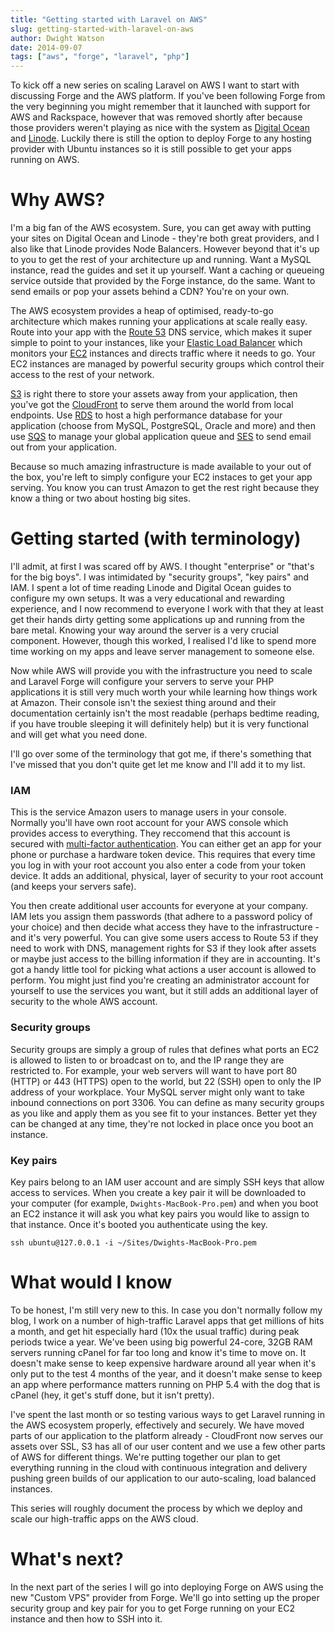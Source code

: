 ```yaml
---
title: "Getting started with Laravel on AWS"
slug: getting-started-with-laravel-on-aws
author: Dwight Watson
date: 2014-09-07
tags: ["aws", "forge", "laravel", "php"]
---
```


To kick off a new series on scaling Laravel on AWS I want to start with discussing Forge and the AWS platform. If you've been following Forge from the very beginning you might remember that it launched with support for AWS and Rackspace, however that was removed shortly after because those providers weren't playing as nice with the system as [Digital Ocean](https://www.digitalocean.com/) and [Linode](https://www.linode.com/). Luckily there is still the option to deploy Forge to any hosting provider with Ubuntu instances so it is still possible to get your apps running on AWS.

# Why AWS?

I'm a big fan of the AWS ecosystem. Sure, you can get away with putting your sites on Digital Ocean and Linode - they're both great providers, and I also like that Linode provides Node Balancers. However beyond that it's up to you to get the rest of your architecture up and running. Want a MySQL instance, read the guides and set it up yourself. Want a caching or queueing service outside that provided by the Forge instance, do the same. Want to send emails or pop your assets behind a CDN? You're on your own.

The AWS ecosystem provides a heap of optimised, ready-to-go architecture which makes running your applications at scale really easy. Route into your app with the [Route 53](http://aws.amazon.com/route53/) DNS service, which makes it super simple to point to your instances, like your [Elastic Load Balancer](http://aws.amazon.com/elasticloadbalancing/) which monitors your [EC2](http://aws.amazon.com/ec2/) instances and directs traffic where it needs to go. Your EC2 instances are managed by powerful security groups which control their access to the rest of your network.

[S3](http://aws.amazon.com/s3/) is right there to store your assets away from your application, then you've got the [CloudFront](http://aws.amazon.com/cloudfront/) to serve them around the world from local endpoints. Use [RDS](http://aws.amazon.com/rds/) to host a high performance database for your application (choose from MySQL, PostgreSQL, Oracle and more) and then use [SQS](http://aws.amazon.com/sqs/) to manage your global application queue and [SES](http://aws.amazon.com/ses/) to send email out from your application.

Because so much amazing infrastructure is made available to your out of the box, you're left to simply configure your EC2 instaces to get your app serving. You know you can trust Amazon to get the rest right because they know a thing or two about hosting big sites.

# Getting started (with terminology)

I'll admit, at first I was scared off by AWS. I thought "enterprise" or "that's for the big boys". I was intimidated by "security groups", "key pairs" and IAM. I spent a lot of time reading Linode and Digital Ocean guides to configure my own setups. It was a very educational and rewarding experience, and I now recommend to everyone I work with that they at least get their hands dirty getting some applications up and running from the bare metal. Knowing your way around the server is a very crucial component. However, though this worked, I realised I'd like to spend more time working on my apps and leave server management to someone else.

Now while AWS will provide you with the infrastructure you need to scale and Laravel Forge will configure your servers to serve your PHP applications it is still very much worth your while learning how things work at Amazon. Their console isn't the sexiest thing around and their documentation certainly isn't the most readable (perhaps bedtime reading, if you have trouble sleeping it will definitely help) but it is very functional and will get what you need done.

I'll go over some of the terminology that got me, if there's something that I've missed that you don't quite get let me know and I'll add it to my list.

### IAM

This is the service Amazon users to manage users in your console. Normally you'll have own root account for your AWS console which provides access to everything. They reccomend that this account is secured with [multi-factor authentication](http://aws.amazon.com/iam/details/mfa/). You can either get an app for your phone or purchase a hardware token device. This requires that every time you log in with your root account you also enter a code from your token device. It adds an additional, physical, layer of security to your root account (and keeps your servers safe).

You then create additional user accounts for everyone at your company. IAM lets you assign them passwords (that adhere to a password policy of your choice) and then decide what access they have to the infrastructure - and it's very powerful. You can give some users access to Route 53 if they need to work with DNS, management rights for S3 if they look after assets or maybe just access to the billing information if they are in accounting. It's got a handy little tool for picking what actions a user account is allowed to perform. You might just find you're creating an administrator account for yourself to use the services you want, but it still adds an additional layer of security to the whole AWS account.

### Security groups

Security groups are simply a group of rules that defines what ports an EC2 is allowed to listen to or broadcast on to, and the IP range they are restricted to. For example, your web servers will want to have port 80 (HTTP) or 443 (HTTPS) open to the world, but 22 (SSH) open to only the IP address of your workplace. Your MySQL server might only want to take inbound connections on port 3306. You can define as many security groups as you like and apply them as you see fit to your instances. Better yet they can be changed at any time, they're not locked in place once you boot an instance.

### Key pairs

Key pairs belong to an IAM user account and are simply SSH keys that allow access to services. When you create a key pair it will be downloaded to your computer (for example, `Dwights-MacBook-Pro.pem`) and when you boot an EC2 instance it will ask you what key pairs you would like to assign to that instance. Once it's booted you authenticate using the key.

    ssh ubuntu@127.0.0.1 -i ~/Sites/Dwights-MacBook-Pro.pem

# What would I know

To be honest, I'm still very new to this. In case you don't normally follow my blog, I work on a number of high-traffic Laravel apps that get millions of hits a month, and get hit especially hard (10x the usual traffic) during peak periods twice a year. We've been using big powerful 24-core, 32GB RAM servers running cPanel for far too long and know it's time to move on. It doesn't make sense to keep expensive hardware around all year when it's only put to the test 4 months of the year, and it doesn't make sense to keep an app where performance matters running on PHP 5.4 with the dog that is cPanel (hey, it get's stuff done, but it isn't pretty).

I've spent the last month or so testing various ways to get Laravel running in the AWS ecosystem properly, effectively and securely. We have moved parts of our application to the platform already - CloudFront now serves our assets over SSL, S3 has all of our user content and we use a few other parts of AWS for different things. We're putting together our plan to get everything running in the cloud with continuous integration and delivery pushing green builds of our application to our auto-scaling, load balanced instances.

This series will roughly document the process by which we deploy and scale our high-traffic apps on the AWS cloud.

# What's next?

In the next part of the series I will go into deploying Forge on AWS using the new "Custom VPS" provider from Forge. We'll go into setting up the proper security group and key pair for you to get Forge running on your EC2 instance and then how to SSH into it.
